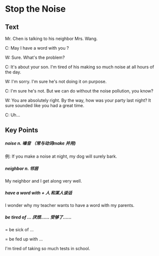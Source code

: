 # Stop the Noise

## Text

Mr. Chen is talking to his neighbor Mrs. Wang.

C: May I have a word with you ?

W: Sure. What's the problem?

C: It's about your son. I'm tired of his making so much noise at all hours of the day.

W: I'm sorry. I'm sure he's not doing it on purpose.

C: I'm sure he's not. But we can do without the noise pollution, you know?

W: You are absolutely right. By the way, how was your party last night? It sure sounded like you had a great time.

C: Uh...

## Key Points

##### noise n. 噪音 （常与动词make 并用\)

例: If you make a noise at night, my dog will surely bark. 

##### neighbor n. 邻居

My neighbor and I get along very well. 

##### have a word with + 人 和某人谈话

I wonder why my teacher wants to have a word with my parents. 

##### be tired of ... 厌烦…… 受够了……

= be sick of ...

= be fed up with ...

I'm tired of taking so much tests in school.

